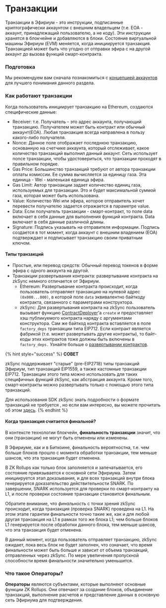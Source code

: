 # Транзакции

Транзакции в Эфириум - это инструкции, подписанные криптографически аккаунтом с внешним владельцем (т.е. EOA - аккаунт, принадлежащий пользователю, а не коду). Эти инструкции хранятся в блокчейне и добавляются в блоки. Состояние виртуальной машины Эфириум (EVM) меняется, когда инициируется транзакция. Транзакцией может быть что угодно от отправки эфира с на другой аккаунт до вызова функций смарт-контракта.



### Подготовка <a href="#prerequisite" id="prerequisite"></a>

Мы рекомендуем вам сначала познакомиться с [концепцией аккаунтов](https://ethereum.org/en/developers/docs/accounts/) для лучшего понимания данного раздела.

### Как работают транзакции <a href="#how-transactions-work" id="how-transactions-work"></a>

Когда пользователь инициирует транзакцию на Ethereum, создаются специфические данные:

* Receiver: т.е. Получатель - это адрес аккаунта, получающий транзакцию. Получателем может быть контракт или обычный аккаунт(ЕОА). Любая транзакция всегда направлена в пользу какого-либо получателя.
* Nonce: Данное поле отображает последнюю транзакцию,  основанную на счетчике аккаунта, который отслеживает, какое количество транзакций выполнил данный аккаунт. Сеть использует nonce транзакции, чтобы удостовериться, что транзакции проходят в правильном порядке.
* Gas Price: Большинство транзакций требуют от автора транзакции оплаты комиссии. Ее сумма вычисляется за единицу газа. Эта единица - Wei - маленькая  единица эфира.
* Gas Limit: Автор транзакции задает количество единиц газа, используемых для транзакции. Это и будет максимальной суммой газа, которая может быть использована.
* Value: Количество Wei или эфира, которое отправитель хочет перевести получателю задается отражается в параметре value.
* Data: Если получатель транзакции - смарт-контракт, то поле data включает в себя данные для выполнения функций контракта. Data включает в себя данные различной длины.
* Signature: Подпись указывать на отправителя информации. Подпись создается в тот момент, когда аккаунт с внешним владением (ЕОА) подтверждает и подписывает транзакцию своим приватным ключом.

#### Типы транзакций <a href="#transaction-types" id="transaction-types"></a>

* Простые, или перевод средств: Обычный перевод токенов в форме эфира с одного аккаунта на другой.
* Транзакции развертывания контракта: развертывание контракта на zkSync немного отличается от Эфириум.
  * Ethereum: Развертывание контракта происходит, когда пользователь отправляет транзакцию на нулевой адрес `(0x000...000)`, в которой поле `data` эквивалентно байткоду контракта, связанного с параметрами конструктора.
  * zkSync: Для развертывания контракта на zkSync пользователь вызывает функцию [ContractDeployer](https://v2-docs.zksync.io/dev/developer-guides/contracts/system-contracts.html#contractdeployer)'a `create` и предоставляет хэш публикуемого контракта наряду с аргументами конструктора. Сам же байткод контракта вставляется в поле `factory_deps` транзакции типа EIP712. Если контракт является фабрикой (т.е. может развертывать другие контракты), то байт-коды этих контрактов тоже должны быть включены в `factory_deps.` Узнайте больше о [развертывании контракт](https://v2-docs.zksync.io/dev/developer-guides/contracts/contracts.html)[ов](https://v2-docs.zksync.io/dev/developer-guides/contracts/contracts.html).

{% hint style="success" %}
**СОВЕТ**

zkSync поддерживает "старые" (pre-EIP2718) типы транзакций Эфириум, тип транзакций EIP1559, а также кастомные транзакции EIP712. Транзакции этого типа можно использовать для таких специфичных функций zkSync, как абстракция аккаунта. Кроме того, смарт-контракты можно развертывать только с помощью этого типа транзакций.&#x20;

Для использования SDK zkSync знать подробности о формате транзакций не требуется , но если вам интересно, вы можете прочитать об этом [здесь](https://v2-docs.zksync.io/api/api.html#eip712).
{% endhint %}

#### Когда транзакция считается финальной? <a href="#when-is-a-transaction-considered-final" id="when-is-a-transaction-considered-final"></a>

В контексте технологии блокчейн, **финальность транзакции** значит, что они (транзакции) не могут быть отменены или изменены.

В Эфириуме, как и в Биткоине, финальность вероятностна, т.е. чем больше блоков прошло с момента обработки транзакции, тем меньше шансов, что эта транзакция будет отменена.

В ZK Rollups как только блок  заполняется и запечатывается, его состояние привязывается к основной сети Эфириума. Затем инициируется этап доказывания, и для всех транзакций внутри блока генерируется доказательство действительности SNARK. По завершении, SNARK используется для проверки по смарт-контракту на L1, и после проверки состояние транзакции становится финальным.

Обратите внимание, что _финальность_ с точки зрения zkSync происходит, когда транзакция (проверка SNARK) проведена на L1. На этом этапе гарантии финальности точно такие же, как и для любой другая транзакция на L1 в рамках того же блока L1; чем больше блоков L1 генерируется после обработки данного блока, тем меньше шансов, что эта транзакция будет отменена.

В данный момент, когда пользователь отправляет транзакцию, zkSync ожидает, пока весь блок не будет заполнен, что означает, что время финальности может быть больше и зависит от объема транзакций, отправленных через zkSync. По мере увеличения пропускной способности время финальности значительно уменьшится.

### Что такое Операторы? <a href="#what-are-operators" id="what-are-operators"></a>

**Операторы** являются субъектами, которые выполняют основные функции ZK Rollups. Они отвечают за создание блоков, объединение транзакций, выполнение расчетов и представление данных в основную сеть Эфириума для подтверждения.
